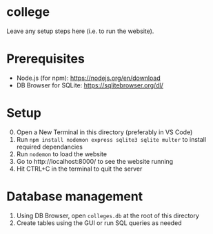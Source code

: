 # college

Leave any setup steps here (i.e. to run the website).

# Prerequisites
- Node.js (for npm): https://nodejs.org/en/download
- DB Browser for SQLite: https://sqlitebrowser.org/dl/

# Setup

0. Open a New Terminal in this directory (preferably in VS Code)
1. Run `npm install nodemon express sqlite3 sqlite multer` to install required dependancies
2. Run `nodemon` to load the website
3. Go to http://localhost:8000/ to see the website running
4. Hit CTRL+C in the terminal to quit the server


# Database management
1. Using DB Browser, open `colleges.db` at the root of this directory
2. Create tables using the GUI or run SQL queries as needed